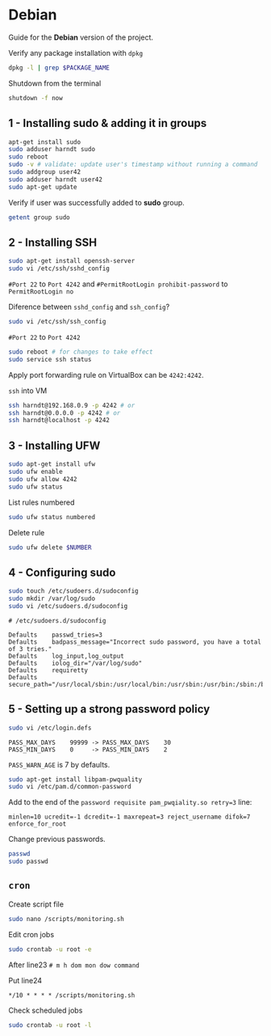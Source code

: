 # Debian

Guide for the **Debian** version of the project.

Verify any package installation with `dpkg`

```bash
dpkg -l | grep $PACKAGE_NAME
```

Shutdown from the terminal

```bash
shutdown -f now
```

## 1 - Installing sudo & adding it in groups

```bash
apt-get install sudo
sudo adduser harndt sudo
sudo reboot
sudo -v # validate: update user's timestamp without running a command
sudo addgroup user42
sudo adduser harndt user42
sudo apt-get update
```

Verify if user was successfully added to **sudo** group.

```bash
getent group sudo
```

## 2 - Installing SSH

```bash
sudo apt-get install openssh-server
sudo vi /etc/ssh/sshd_config
```

`#Port 22` to `Port 4242` and
`#PermitRootLogin prohibit-password` to `PermitRootLogin no`

Diference between `sshd_config` and `ssh_config`?

```bash
sudo vi /etc/ssh/ssh_config
```

`#Port 22` to `Port 4242`

```bash
sudo reboot # for changes to take effect
sudo service ssh status
```

Apply port forwarding rule on VirtualBox can be `4242:4242`.

`ssh` into VM

```bash
ssh harndt@192.168.0.9 -p 4242 # or
ssh harndt@0.0.0.0 -p 4242 # or
ssh harndt@localhost -p 4242
```

## 3 - Installing UFW

```bash
sudo apt-get install ufw
sudo ufw enable
sudo ufw allow 4242
sudo ufw status
```

List rules numbered

```bash
sudo ufw status numbered
```

Delete rule

```bash
sudo ufw delete $NUMBER
```

## 4 - Configuring sudo

```bash
sudo touch /etc/sudoers.d/sudoconfig
sudo mkdir /var/log/sudo
sudo vi /etc/sudoers.d/sudoconfig
```

`# /etc/sudoers.d/sudoconfig`

```
Defaults    passwd_tries=3
Defaults    badpass_message="Incorrect sudo password, you have a total of 3 tries."
Defaults    log_input,log_output
Defaults    iolog_dir="/var/log/sudo"
Defaults    requiretty
Defaults    secure_path="/usr/local/sbin:/usr/local/bin:/usr/sbin:/usr/bin:/sbin:/bin:/snap/bin"
```

## 5 - Setting up a strong password policy

```bash
sudo vi /etc/login.defs
```

```
PASS_MAX_DAYS    99999 -> PASS_MAX_DAYS    30
PASS_MIN_DAYS    0     -> PASS_MIN_DAYS    2
```

`PASS_WARN_AGE` is 7 by defaults.

```bash
sudo apt-get install libpam-pwquality
sudo vi /etc/pam.d/common-password
```

Add to the end of the `password requisite pam_pwqiality.so retry=3` line:

```
minlen=10 ucredit=-1 dcredit=-1 maxrepeat=3 reject_username difok=7 enforce_for_root
```

Change previous passwords.

```bash
passwd
sudo passwd
```

## `cron`

Create script file

```bash
sudo nano /scripts/monitoring.sh
```

Edit cron jobs

```bash
sudo crontab -u root -e
```

After line23 `# m h dom mon dow command`

Put line24

```
*/10 * * * * /scripts/monitoring.sh
```

Check scheduled jobs

```bash
sudo crontab -u root -l
```